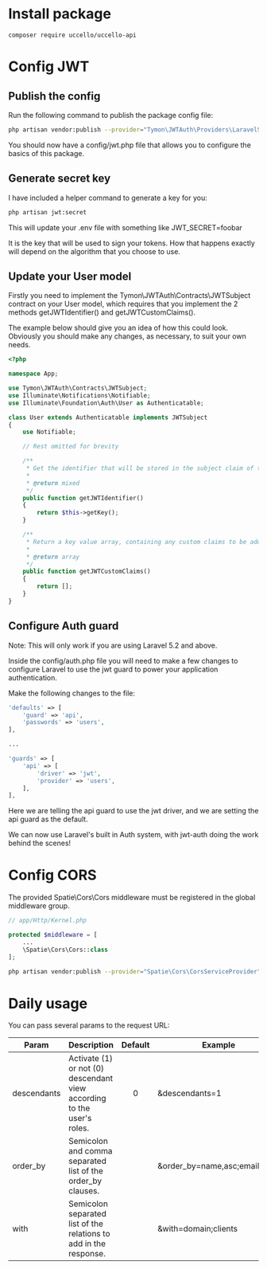 # Install package

```
composer require uccello/uccello-api
```

# Config JWT

## Publish the config
Run the following command to publish the package config file:

```bash
php artisan vendor:publish --provider="Tymon\JWTAuth\Providers\LaravelServiceProvider"
```

You should now have a config/jwt.php file that allows you to configure the basics of this package.

## Generate secret key
I have included a helper command to generate a key for you:

```bash
php artisan jwt:secret
```

This will update your .env file with something like JWT_SECRET=foobar

It is the key that will be used to sign your tokens. How that happens exactly will depend on the algorithm that you choose to use.

## Update your User model
Firstly you need to implement the Tymon\JWTAuth\Contracts\JWTSubject contract on your User model, which requires that you implement the 2 methods getJWTIdentifier() and getJWTCustomClaims().

The example below should give you an idea of how this could look. Obviously you should make any changes, as necessary, to suit your own needs.

```php
<?php

namespace App;

use Tymon\JWTAuth\Contracts\JWTSubject;
use Illuminate\Notifications\Notifiable;
use Illuminate\Foundation\Auth\User as Authenticatable;

class User extends Authenticatable implements JWTSubject
{
    use Notifiable;

    // Rest omitted for brevity

    /**
     * Get the identifier that will be stored in the subject claim of the JWT.
     *
     * @return mixed
     */
    public function getJWTIdentifier()
    {
        return $this->getKey();
    }

    /**
     * Return a key value array, containing any custom claims to be added to the JWT.
     *
     * @return array
     */
    public function getJWTCustomClaims()
    {
        return [];
    }
}
```

## Configure Auth guard
Note: This will only work if you are using Laravel 5.2 and above.

Inside the config/auth.php file you will need to make a few changes to configure Laravel to use the jwt guard to power your application authentication.

Make the following changes to the file:

```php
'defaults' => [
    'guard' => 'api',
    'passwords' => 'users',
],

...

'guards' => [
    'api' => [
        'driver' => 'jwt',
        'provider' => 'users',
    ],
],
```

Here we are telling the api guard to use the jwt driver, and we are setting the api guard as the default.

We can now use Laravel's built in Auth system, with jwt-auth doing the work behind the scenes!


# Config CORS
The provided Spatie\Cors\Cors middleware must be registered in the global middleware group.

```php
// app/Http/Kernel.php

protected $middleware = [
    ...
    \Spatie\Cors\Cors::class
];
```

```bash
php artisan vendor:publish --provider="Spatie\Cors\CorsServiceProvider" --tag="config"
```

# Daily usage
You can pass several params to the request URL:

| Param | Description | Default  | Example |
|---|---|:---:|---|
| descendants |  Activate (1) or not (0) descendant view according to the user's roles.  | 0 | &descendants=1 |
| order_by | Semicolon and comma separated list of the order_by clauses.  | | &order_by=name,asc;email,desc |
| with | Semicolon separated list of the relations to add in the response. |  | &with=domain;clients |